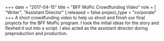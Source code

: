 +++
date = "2017-04-15"
title = "BFF MoPic Crowdfunding Video"
role = [ "Writer", "Assistant Director" ]
released = false
project_type = "corporate"
+++
A short crowdfunding video to help us shoot and finish our final projects for the BFF MoPic
program. I took the initial ideas for the story and fleshed it out into a script. I also acted as
the assistant director during preproduction and production.